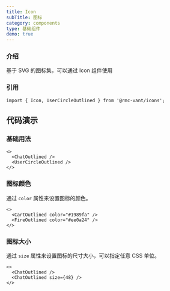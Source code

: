 ```yaml
---
title: Icon
subTitle: 图标
category: components
type: 基础组件
demo: true
---
```


### 介绍

基于 SVG 的图标集，可以通过 Icon 组件使用

### 引用

```tsx
import { Icon, UserCircleOutlined } from '@rmc-vant/icons';
```

## 代码演示

### 基础用法

```tsx
<>
  <ChatOutlined />
  <UserCircleOutlined />
</>
```

### 图标颜色

通过 `color` 属性来设置图标的颜色。

```tsx
<>
  <CartOutlined color="#1989fa" />
  <FireOutlined color="#ee0a24" />
</>
```

### 图标大小

通过 `size` 属性来设置图标的尺寸大小，可以指定任意 CSS 单位。

```tsx
<>
  <ChatOutlined />
  <ChatOutlined size={48} />
</>
```
